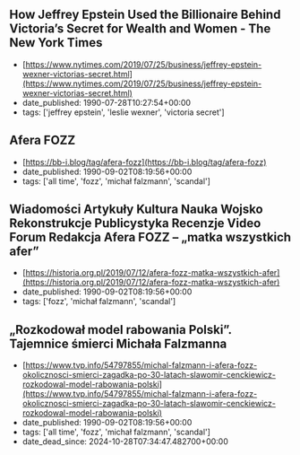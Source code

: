  ## How Jeffrey Epstein Used the Billionaire Behind Victoria’s Secret for Wealth and Women - The New York Times
 - [https://www.nytimes.com/2019/07/25/business/jeffrey-epstein-wexner-victorias-secret.html](https://www.nytimes.com/2019/07/25/business/jeffrey-epstein-wexner-victorias-secret.html)
 - date_published: 1990-07-28T10:27:54+00:00
 - tags: ['jeffrey epstein', 'leslie wexner', 'victoria secret']

 ## Afera FOZZ
 - [https://bb-i.blog/tag/afera-fozz](https://bb-i.blog/tag/afera-fozz)
 - date_published: 1990-09-02T08:19:56+00:00
 - tags: ['all time', 'fozz', 'michał falzmann', 'scandal']

 ## Wiadomości     Artykuły     Kultura     Nauka     Wojsko     Rekonstrukcje     Publicystyka     Recenzje     Video     Forum     Redakcja  Afera FOZZ – „matka wszystkich afer”
 - [https://historia.org.pl/2019/07/12/afera-fozz-matka-wszystkich-afer](https://historia.org.pl/2019/07/12/afera-fozz-matka-wszystkich-afer)
 - date_published: 1990-09-02T08:19:56+00:00
 - tags: ['fozz', 'michał falzmann', 'scandal']

 ## „Rozkodował model rabowania Polski”. Tajemnice śmierci Michała Falzmanna
 - [https://www.tvp.info/54797855/michal-falzmann-i-afera-fozz-okolicznosci-smierci-zagadka-po-30-latach-slawomir-cenckiewicz-rozkodowal-model-rabowania-polski](https://www.tvp.info/54797855/michal-falzmann-i-afera-fozz-okolicznosci-smierci-zagadka-po-30-latach-slawomir-cenckiewicz-rozkodowal-model-rabowania-polski)
 - date_published: 1990-09-02T08:19:56+00:00
 - tags: ['all time', 'fozz', 'michał falzmann', 'scandal']
 - date_dead_since: 2024-10-28T07:34:47.482700+00:00

